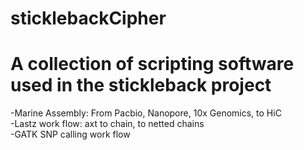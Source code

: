 # sticklebackCipher
# A collection of scripting software used in the stickleback project
-Marine Assembly: From Pacbio, Nanopore, 10x Genomics, to HiC\
-Lastz work flow: axt to chain, to netted chains\
-GATK SNP calling work flow
